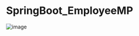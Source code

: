 # SpringBoot_EmployeeMP


![image](https://user-images.githubusercontent.com/103681582/207924521-1b882f07-8044-40ce-8539-17e20efc6357.png)
